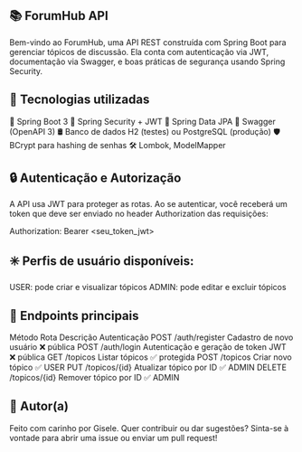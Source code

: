 ## 📚 ForumHub API
Bem-vindo ao ForumHub, uma API REST construída com Spring Boot para gerenciar tópicos de discussão. Ela conta com autenticação via JWT, documentação via Swagger, e boas práticas de segurança usando Spring Security.

## 🚀 Tecnologias utilizadas

💚 Spring Boot 3
🔐 Spring Security + JWT
🐘 Spring Data JPA
🧪 Swagger (OpenAPI 3)
🛢️ Banco de dados H2 (testes) ou PostgreSQL (produção)
🛡️ BCrypt para hashing de senhas
🛠️ Lombok, ModelMapper

## 🔒 Autenticação e Autorização

A API usa JWT para proteger as rotas. Ao se autenticar, você receberá um token que deve ser enviado no header Authorization das requisições:

Authorization: Bearer <seu_token_jwt>

## ✳️ Perfis de usuário disponíveis:

USER: pode criar e visualizar tópicos
ADMIN: pode editar e excluir tópicos

## 📂 Endpoints principais
Método	Rota	Descrição	Autenticação
POST	/auth/register	Cadastro de novo usuário	❌ pública
POST	/auth/login	Autenticação e geração de token JWT	❌ pública
GET	/topicos	Listar tópicos	✅ protegida
POST	/topicos	Criar novo tópico	✅ USER
PUT	/topicos/{id}	Atualizar tópico por ID	✅ ADMIN
DELETE	/topicos/{id}	Remover tópico por ID	✅ ADMIN

## 🧠 Autor(a)
Feito com carinho por Gisele. Quer contribuir ou dar sugestões? 
Sinta-se à vontade para abrir uma issue ou enviar um pull request!
